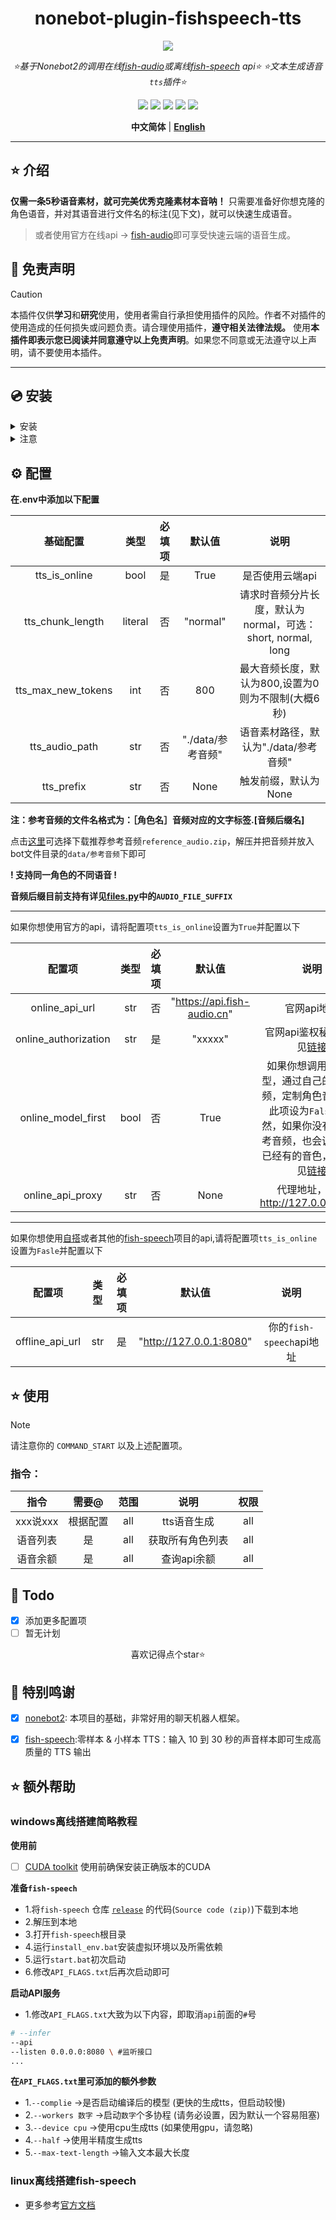 <div align="center">

# nonebot-plugin-fishspeech-tts

<a href="https://v2.nonebot.dev/store">
<img src="https://count.getloli.com/get/@nonebot-plugin-fishspeech-tts?theme=asoul"></a>

_⭐基于Nonebot2的调用在线[fish-audio](https://fish.audio/zh-CN/)或离线[fish-speech](https://github.com/fishaudio/fish-speech) api⭐_
_⭐文本生成语音`tts`插件⭐_

<a href="https://www.python.org/downloads/release/python-390/">
    <img src="https://img.shields.io/badge/python-3.10+-blue"></a>
<a href="https://qm.qq.com/q/SL6m4KdFe4">
    <img src="https://img.shields.io/badge/QQ-1141538825-yellow"></a>
<a href="https://github.com/Cvandia/nonebot-plugin-game-torrent/blob/main/LICENCE">
    <img src="https://img.shields.io/badge/license-MIT-blue"></a>
<a href="https://v2.nonebot.dev/">
    <img src="https://img.shields.io/badge/Nonebot2-2.2.0+-red"></a>
<a href="https://github.com/Cvandia/nonebot-plugin-fishspeech-tts/actions/workflows/python-app.yml">
    <img src="https://github.com/Cvandia/nonebot-plugin-fishspeech-tts/actions/workflows/python-app.yml/badge.svg?branch=master"></a>

**中文简体** | [**English**](./docs/README_EN.md)

</div>

---

## ⭐ 介绍

**仅需一条5秒语音素材，就可~~完美~~优秀克隆素材本音呐！**
只需要准备好你想克隆的角色语音，并对其语音进行文件名的标注(见下文)，就可以快速生成语音。

> 或者使用官方在线api -> [fish-audio](https://fish.audio/zh-CN/)即可享受快速云端的语音生成。

## 📜 免责声明

> [!CAUTION]
> 本插件仅供**学习**和**研究**使用，使用者需自行承担使用插件的风险。作者不对插件的使用造成的任何损失或问题负责。请合理使用插件，**遵守相关法律法规。**
使用**本插件即表示您已阅读并同意遵守以上免责声明**。如果您不同意或无法遵守以上声明，请不要使用本插件。

---

## 💿 安装

<details>
<summary>安装</summary>

`pipx` 安装

```bash
pipx install nonebot-plugin-fishspeech-tts -U
```
> [!note] 在nonebot的pyproject.toml中的plugins = ["xxx"]添加此插件

`nb-cli`安装
```bash
nb plugin install nonebot-plugin-fishspeech-tts -U
```

`git clone`安装(不推荐)

- 命令窗口`cmd`下运行
```bash
git clone https://github.com/Cvandia/nonebot-plugin-fishspeech-tts
```
- 在窗口运行处
将文件夹`nonebot-plugin-fishspeech-tts`复制到bot根目录下的`src/plugins`(或创建bot时的其他名称`xxx/plugins`)


 </details>

 <details>
 <summary>注意</summary>

 推荐镜像站下载

 清华源```https://pypi.tuna.tsinghua.edu.cn/simple```

 阿里源```https://mirrors.aliyun.com/pypi/simple/```

</details>

## ⚙️ 配置

**在.env中添加以下配置**

|     基础配置     |  类型   | 必填项 |      默认值       |                            说明                             |
| :--------------: | :-----: | :----: | :---------------: | :---------------------------------------------------------: |
|  tts_is_online   |  bool   |   是   |       True        |                       是否使用云端api                       |
| tts_chunk_length | literal |   否   |     "normal"      | 请求时音频分片长度，默认为normal，可选：short, normal, long |
| tts_max_new_tokens   |   int   |   否   |       800       |                   最大音频长度，默认为800,设置为0则为不限制(大概6秒)                   |
|  tts_audio_path  |   str   |   否   | "./data/参考音频" |            语音素材路径，默认为"./data/参考音频"            |
|    tts_prefix    |   str   |   否   |       None        |                    触发前缀，默认为None                     |

**注：参考音频的文件名格式为：［角色名］音频对应的文字标签.[音频后缀名]**

点击[这里](https://github.com/Cvandia/nonebot-plugin-fishspeech-tts/releases)可选择下载推荐参考音频`reference_audio.zip`，解压并把音频并放入bot文件目录的`data/参考音频`下即可

**! 支持同一角色的不同语音 !**

**音频后缀目前支持有详见[files.py](./nonebot_plugin_fishspeech_tts/files.py)中的`AUDIO_FILE_SUFFIX`**
___

如果你想使用官方的api，请将配置项`tts_is_online`设置为`True`并配置以下

|        配置项        | 类型  | 必填项 | 默认值  |                                                                                     说明                                                                                     |
| :------------------: | :---: | :----: | :-----: | :--------------------------------------------------------------------------------------------------------------------------------------------------------------------------: |
| online_api_url      |  str  |   否   | "https://api.fish-audio.cn"| 官网api地址  |
| online_authorization |  str  |   是   | "xxxxx" |                                                    官网api鉴权秘钥，详见[链接](https://fish.audio/zh-CN/go-api/api-keys/)                                                    |
|  online_model_first  | bool  |   否   |  True   | 如果你想调用官方模型，通过自己的参考音频，定制角色音色，将此项设为`False`。当然，如果你没有准备参考音频，也会调用官网已经有的音色，具体详见[链接](https://fish.audio/zh-CN/) |
|   online_api_proxy   |  str  |   否   |  None   |                                                                     代理地址，如：http://127.0.0.1:7890                                                                      |

---

如果你想使用[自搭](#离线搭建fish-speech)或者其他的[fish-speech](https://github.com/fishaudio/fish-speech)项目的api,请将配置项`tts_is_online`设置为`Fasle`并配置以下

|     配置项      | 类型  | 必填项 |         默认值          |           说明           |
| :-------------: | :---: | :----: | :---------------------: | :----------------------: |
| offline_api_url |  str  |   是   | "http://127.0.0.1:8080" | 你的`fish-speech`api地址 |

## ⭐ 使用

> [!note]
> 请注意你的 `COMMAND_START` 以及上述配置项。

### 指令：

|   指令   |  需要@   | 范围  |       说明       | 权限  |
| :------: | :------: | :---: | :--------------: | :---: |
| xxx说xxx | 根据配置 |  all  |   tts语音生成    |  all  |
| 语音列表 |    是    |  all  | 获取所有角色列表 |  all  |
| 语音余额 |    是    |  all  |   查询api余额    |  all  |

## 🌙 Todo
 - [x] 添加更多配置项
 - [ ] 暂无计划

<center>喜欢记得点个star⭐</center>

## 💝 特别鸣谢

- [x] [nonebot2](https://github.com/nonebot/nonebot2): 本项目的基础，非常好用的聊天机器人框架。
- [x] [fish-speech](https://github.com/fishaudio/fish-speech):零样本 & 小样本 TTS：输入 10 到 30 秒的声音样本即可生成高质量的 TTS 输出


## ⭐ 额外帮助

### windows离线搭建简略教程

**使用前**
- [ ] [CUDA toolkit](https://developer.nvidia.com/cuda-toolkit) 使用前确保安装正确版本的CUDA

**准备`fish-speech`**
- 1.将`fish-speech` 仓库 [`release`](https://github.com/fishaudio/fish-speech/releases) 的代码(`Source code
(zip)`)下载到本地
- 2.解压到本地
- 3.打开`fish-speech`根目录
- 4.运行`install_env.bat`安装虚拟环境以及所需依赖
- 5.运行`start.bat`初次启动
- 6.修改`API_FLAGS.txt`后再次启动即可

**启动API服务**

- 1.修改`API_FLAGS.txt`大致为以下内容，即取消`api`前面的`#`号
```bash
# --infer
--api
--listen 0.0.0.0:8080 \ #监听接口
...
```
**在`API_FLAGS.txt`里可添加的额外参数**
- 1.`--complie` ->是否启动编译后的模型 (更快的生成tts，但启动较慢)
- 2.`--workers 数字` ->启动`数字`个多协程 (请务必设置，因为默认一个容易阻塞)
- 3.`--device cpu` ->使用cpu生成tts (如果使用gpu，请忽略)
- 4.`--half` ->使用半精度生成tts
- 5.`--max-text-length` ->输入文本最大长度

### linux离线搭建fish-speech
- 更多参考[官方文档](https://speech.fish.audio/zh)
